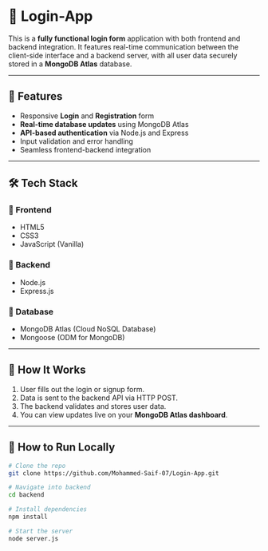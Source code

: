 # 🔐 Login-App

This is a **fully functional login form** application with both frontend and backend integration. It features real-time communication between the client-side interface and a backend server, with all user data securely stored in a **MongoDB Atlas** database.

---

## 🚀 Features

- Responsive **Login** and **Registration** form
- **Real-time database updates** using MongoDB Atlas
- **API-based authentication** via Node.js and Express
- Input validation and error handling
- Seamless frontend-backend integration

---

## 🛠 Tech Stack

### 🔹 Frontend
- HTML5
- CSS3
- JavaScript (Vanilla)

### 🔹 Backend
- Node.js
- Express.js

### 🔹 Database
- MongoDB Atlas (Cloud NoSQL Database)
- Mongoose (ODM for MongoDB)

---

## 📡 How It Works

1. User fills out the login or signup form.
2. Data is sent to the backend API via HTTP POST.
3. The backend validates and stores user data.
4. You can view updates live on your **MongoDB Atlas dashboard**.

---

## 🧪 How to Run Locally

```bash
# Clone the repo
git clone https://github.com/Mohammed-Saif-07/Login-App.git

# Navigate into backend
cd backend

# Install dependencies
npm install

# Start the server
node server.js


